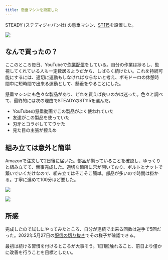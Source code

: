 ```yaml
---
title: 懸垂マシンを設置した
---
```

STEADY (ステディジャパン社) の懸垂マシン、[ST115](https://www.amazon.co.jp/dp/B09K3QQBKH)を設置した。

![](https://lh5.googleusercontent.com/S7S145JIbgVa48FtMd02KqHRPIqZaSh3Ymcwfgpi1sqvEPV7prHmoFCdnpaMwpk5m6rbk6pYWowfnUZjMkZm7twL9VqNYm1yiZBx_Tkh1XBKoaPawInqusYfkAtmsIC1XFXyUzJTiKdx7tvjcvcFw1aDlVi51eZ6TUgW4vavhMPjkvjMtJcSt3fbGsC8)

なんで買ったの？
--------

ここのところ毎日、YouTubeで[作業配信](https://www.youtube.com/c/r7kamura)をしている。自分の作業は捗るし、監視してくれている人も一定数居るようだから、しばらく続けたい。これを持続可能にするには、適切に運動もしなければならないと考え、ポモドーロの休憩時間中に短時間で出来る運動として、懸垂をやることにした。

懸垂マシンにも色々な製品があり、どれを買えば良いのかは迷った。色々と調べて、最終的には次の理由でSTEADYのST115を選んだ。

*   YouTubeの懸垂動画でこの製品がよく使われていた
*   友達がこの製品を使っていた
*   刃牙とコラボしててウケた
*   見た目の主張が控えめ

組み立ては意外と簡単
----------

Amazonで注文して2日後に届いた。部品が揃っていることを確認し、ゆっくりと組み立てて、無事完成した。適切な箇所に穴が開いており、ボルトとナットで繋いでいくだけなので、組み立てはそこそこ簡単。部品が多いので時間は掛かる。丁寧に進めて100分ほど要した。

![](https://lh3.googleusercontent.com/WucGJiH3ZapsdiALv2gCtXo3PoQKNNCzpRldo_Fv93-uWWRhFWC1eLEI8Oc4MY1rcQ1VWZ-avt05b12XaYYmHO7-oyjXVxzCAk-zdJ27cd3au6l_esQzS0_nLnfMcsY4lMV3HG-Ndh5mthjTILDTQr7K3DrdkI31088_44tsENdMaMkVdAYqt-TJ3ra0)

![](https://lh6.googleusercontent.com/R_je6o7If4nOmoZl6H2rCMciw1Anuj-lGKILYQPihljpupEegMTN68Isj8tdK6a7KuO-2MKyRSeHtfmGNJAoRoLTqiryXmsl1CC7JzF1pHsN5OtEqbZCL857nTXLgy_cU6Gn6ELK06DfR9fCFwLa6U6h2Hxt3_sv0hxuIqnm0oDfPGQbbzIjuNOK8-NL)

所感
--

完成したので試しにやってみたところ、自分が連続で出来る回数は逆手で5回だった。2022年5月27日の[配信の切り抜き](https://www.youtube.com/clip/Ugkxy2NXpdlfZF0kT9s-MoCOrbB1wpWEryK9)でその様子が確認できる。

最初は続ける習慣を付けるところが大事そう。1日1回触れること、前日より僅かに改善を行うことを目標としたい。
